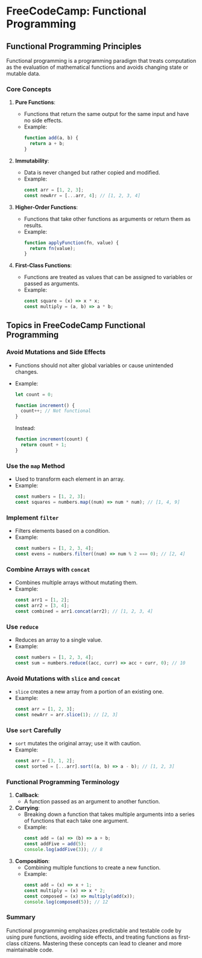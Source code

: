 # FreeCodeCamp: Functional Programming

## Functional Programming Principles

Functional programming is a programming paradigm that treats computation as the evaluation of mathematical functions and avoids changing state or mutable data.

### Core Concepts

1. **Pure Functions**:

   - Functions that return the same output for the same input and have no side effects.
   - Example:
     ```javascript
     function add(a, b) {
       return a + b;
     }
     ```

2. **Immutability**:

   - Data is never changed but rather copied and modified.
   - Example:
     ```javascript
     const arr = [1, 2, 3];
     const newArr = [...arr, 4]; // [1, 2, 3, 4]
     ```

3. **Higher-Order Functions**:

   - Functions that take other functions as arguments or return them as results.
   - Example:
     ```javascript
     function applyFunction(fn, value) {
       return fn(value);
     }
     ```

4. **First-Class Functions**:
   - Functions are treated as values that can be assigned to variables or passed as arguments.
   - Example:
     ```javascript
     const square = (x) => x * x;
     const multiply = (a, b) => a * b;
     ```

## Topics in FreeCodeCamp Functional Programming

### Avoid Mutations and Side Effects

- Functions should not alter global variables or cause unintended changes.
- Example:

  ```javascript
  let count = 0;

  function increment() {
    count++; // Not functional
  }
  ```

  Instead:

  ```javascript
  function increment(count) {
    return count + 1;
  }
  ```

### Use the `map` Method

- Used to transform each element in an array.
- Example:
  ```javascript
  const numbers = [1, 2, 3];
  const squares = numbers.map((num) => num * num); // [1, 4, 9]
  ```

### Implement `filter`

- Filters elements based on a condition.
- Example:
  ```javascript
  const numbers = [1, 2, 3, 4];
  const evens = numbers.filter((num) => num % 2 === 0); // [2, 4]
  ```

### Combine Arrays with `concat`

- Combines multiple arrays without mutating them.
- Example:
  ```javascript
  const arr1 = [1, 2];
  const arr2 = [3, 4];
  const combined = arr1.concat(arr2); // [1, 2, 3, 4]
  ```

### Use `reduce`

- Reduces an array to a single value.
- Example:
  ```javascript
  const numbers = [1, 2, 3, 4];
  const sum = numbers.reduce((acc, curr) => acc + curr, 0); // 10
  ```

### Avoid Mutations with `slice` and `concat`

- `slice` creates a new array from a portion of an existing one.
- Example:
  ```javascript
  const arr = [1, 2, 3];
  const newArr = arr.slice(1); // [2, 3]
  ```

### Use `sort` Carefully

- `sort` mutates the original array; use it with caution.
- Example:
  ```javascript
  const arr = [3, 1, 2];
  const sorted = [...arr].sort((a, b) => a - b); // [1, 2, 3]
  ```

### Functional Programming Terminology

1. **Callback**:
   - A function passed as an argument to another function.
2. **Currying**:
   - Breaking down a function that takes multiple arguments into a series of functions that each take one argument.
   - Example:
     ```javascript
     const add = (a) => (b) => a + b;
     const addFive = add(5);
     console.log(addFive(3)); // 8
     ```
3. **Composition**:
   - Combining multiple functions to create a new function.
   - Example:
     ```javascript
     const add = (x) => x + 1;
     const multiply = (x) => x * 2;
     const composed = (x) => multiply(add(x));
     console.log(composed(5)); // 12
     ```

### Summary

Functional programming emphasizes predictable and testable code by using pure functions, avoiding side effects, and treating functions as first-class citizens. Mastering these concepts can lead to cleaner and more maintainable code.
